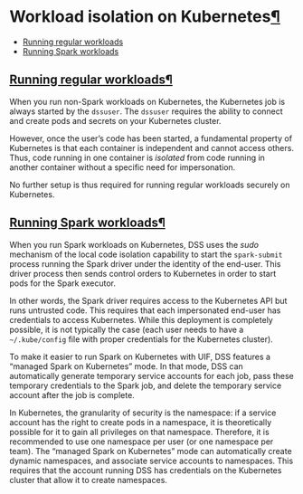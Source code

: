Workload isolation on Kubernetes[¶](#workload-isolation-on-kubernetes "Permalink to this heading")
==================================================================================================



* [Running regular workloads](#running-regular-workloads)
* [Running Spark workloads](#running-spark-workloads)




[Running regular workloads](#id1)[¶](#running-regular-workloads "Permalink to this heading")
--------------------------------------------------------------------------------------------


When you run non\-Spark workloads on Kubernetes, the Kubernetes job is always started by the `dssuser`. The `dssuser` requires the ability to connect and create pods and secrets on your Kubernetes cluster.


However, once the user’s code has been started, a fundamental property of Kubernetes is that each container is independent and cannot access others. Thus, code running in one container is *isolated* from code running in another container without a specific need for impersonation.


No further setup is thus required for running regular workloads securely on Kubernetes.




[Running Spark workloads](#id2)[¶](#running-spark-workloads "Permalink to this heading")
----------------------------------------------------------------------------------------


When you run Spark workloads on Kubernetes, DSS uses the *sudo* mechanism of the local code isolation capability to start the `spark-submit` process running the Spark driver under the identity of the end\-user. This driver process then sends control orders to Kubernetes in order to start pods for the Spark executor.


In other words, the Spark driver requires access to the Kubernetes API but runs untrusted code. This requires that each impersonated end\-user has credentials to access Kubernetes. While this deployment is completely possible, it is not typically the case (each user needs to have a `~/.kube/config` file with proper credentials for the Kubernetes cluster).


To make it easier to run Spark on Kubernetes with UIF, DSS features a “managed Spark on Kubernetes” mode. In that mode, DSS can automatically generate temporary service accounts for each job, pass these temporary credentials to the Spark job, and delete the temporary service account after the job is complete.


In Kubernetes, the granularity of security is the namespace: if a service account has the right to create pods in a namespace, it is theoretically possible for it to gain all privileges on that namespace. Therefore, it is recommended to use one namespace per user (or one namespace per team). The “managed Spark on Kubernetes” mode can automatically create dynamic namespaces, and associate service accounts to namespaces. This requires that the account running DSS has credentials on the Kubernetes cluster that allow it to create namespaces.